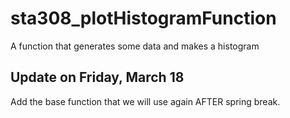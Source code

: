 # sta308_plotHistogramFunction
A function that generates some data and makes a histogram

## Update on Friday, March 18

Add the base function that we will use again AFTER spring break.

